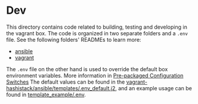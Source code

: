 # Dev
This directory contains code related to building, testing and developing in the vagrant box. The code is organized in two separate folders and a `.env` file.
See the following folders' READMEs to learn more:
- [ansible](ansible/README.md)
- [vagrant](vagrant/README.md)

The `.env` file on the other hand is used to override the default box environment variables. More information in [Pre-packaged Configuration Switches](../README.md#pre-packaged-configuration-switches)
The default values can be found in the [vagrant-hashistack/ansible/templates/.env_default.j2](https://github.com/Skatteetaten/vagrant-hashistack/blob/master/ansible/templates/.env_default.j2),
and an example usage can be found in [template_example/.env](https://github.com/Skatteetaten/vagrant-hashistack-template/blob/master/template_example/.env).
